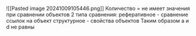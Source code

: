 ![[Pasted image 20241009105446.png]]
Количество = не имеет значения при сравнении объектов
2 типа сравнения: реферативное - сравнение ссылок на объект
структурное - свойства объектов
Таким образом а и d не равны